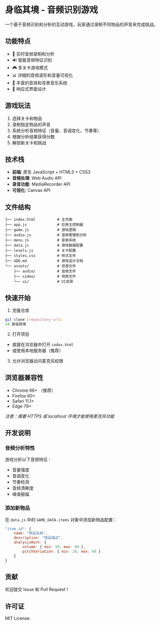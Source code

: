 # 身临其境 - 音频识别游戏

一个基于音频识别和分析的互动游戏，玩家通过录制不同物品的声音来完成挑战。

## 功能特点

- 🎤 实时音频录制和分析
- 🔊 智能音频特征识别
- 🎮 多关卡游戏模式
- 📊 详细的音频波形和音量可视化
- 🎵 丰富的音效和背景音乐系统
- 📱 响应式界面设计

## 游戏玩法

1. 选择关卡和物品
2. 录制指定物品的声音
3. 系统分析音频特征（音量、音调变化、节奏等）
4. 根据分析结果获得分数
5. 解锁新关卡和挑战

## 技术栈

- **前端**: 原生 JavaScript + HTML5 + CSS3
- **音频处理**: Web Audio API
- **录音功能**: MediaRecorder API
- **可视化**: Canvas API

## 文件结构

```
├── index.html          # 主页面
├── app.js              # 应用主控制器
├── game.js             # 游戏逻辑
├── audio.js            # 音频管理和分析
├── menu.js             # 菜单系统
├── data.js             # 游戏数据配置
├── levels.js           # 关卡配置
├── styles.css          # 样式文件
├── GDD.md              # 游戏设计文档
└── assets/             # 资源文件
    ├── audio/          # 音频文件
    ├── video/          # 视频文件
    └── ui/             # UI资源
```

## 快速开始

1. 克隆仓库
```bash
git clone [repository-url]
cd 身临其境
```

2. 打开项目
- 直接在浏览器中打开 `index.html`
- 或使用本地服务器（推荐）

3. 允许浏览器访问麦克风权限

## 浏览器兼容性

- Chrome 66+ （推荐）
- Firefox 60+
- Safari 11.1+
- Edge 79+

*注意：需要 HTTPS 或 localhost 环境才能使用麦克风功能*

## 开发说明

### 音频分析特性

游戏分析以下音频特征：
- 音量强度
- 音调变化
- 节奏检测
- 音频清晰度
- 峰值振幅

### 添加新物品

在 `data.js` 中的 `GAME_DATA.items` 对象中添加新物品配置：

```javascript
"item_id": {
    name: "物品名称",
    description: "物品描述",
    analysisHint: {
        volume: { min: 30, max: 80 },
        pitchVariation: { min: 20, max: 60 }
    }
}
```

## 贡献

欢迎提交 Issue 和 Pull Request！

## 许可证

MIT License 